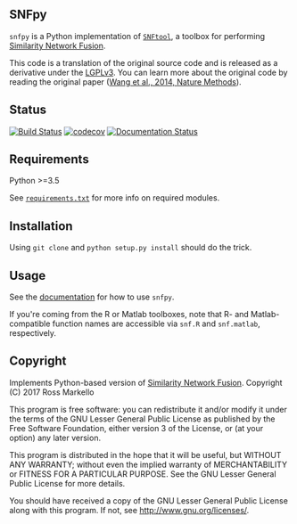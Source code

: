 ## SNFpy

`snfpy` is a Python implementation of [`SNFtool`](https://github.com/maxconway/SNFtool), a toolbox for performing [Similarity Network Fusion](http://compbio.cs.toronto.edu/SNF/SNF/Software.html).

This code is a translation of the original source code and is released as a derivative under the [LGPLv3](https://github.com/rmarkello/snfpy/blob/master/LICENSE). You can learn more about the original code by reading the original paper ([Wang et al., 2014, Nature Methods](https://www.ncbi.nlm.nih.gov/pubmed/24464287)).

## Status
[![Build Status](https://travis-ci.org/rmarkello/snfpy.svg?branch=master)](https://travis-ci.org/rmarkello/snfpy)
[![codecov](https://codecov.io/gh/rmarkello/snfpy/branch/master/graph/badge.svg)](https://codecov.io/gh/rmarkello/snfpy)
[![Documentation Status](https://readthedocs.org/projects/snfpy/badge/?version=latest)](http://snfpy.readthedocs.io/en/latest/?badge=latest)

## Requirements
Python >=3.5

See [`requirements.txt`](https://github.com/rmarkello/snfpy/blob/master/requirements.txt) for more info on required modules.

## Installation
Using `git clone` and `python setup.py install` should do the trick.

## Usage
See the [documentation](http://snfpy.readthedocs.io/en/latest/usage.html) for how to use `snfpy`.

If you're coming from the R or Matlab toolboxes, note that R- and Matlab-compatible function names are accessible via `snf.R` and `snf.matlab`, respectively.

## Copyright
Implements Python-based version of [Similarity Network Fusion](http://compbio.cs.toronto.edu/SNF/SNF/Software.html). Copyright (C) 2017 Ross Markello

This program is free software: you can redistribute it and/or modify it under the terms of the GNU Lesser General Public License as published by the Free Software Foundation, either version 3 of the License, or (at your option) any later version.

This program is distributed in the hope that it will be useful, but WITHOUT ANY WARRANTY; without even the implied warranty of MERCHANTABILITY or FITNESS FOR A PARTICULAR PURPOSE. See the GNU Lesser General Public License for more details.

You should have received a copy of the GNU Lesser General Public License along with this program. If not, see <http://www.gnu.org/licenses/>.
